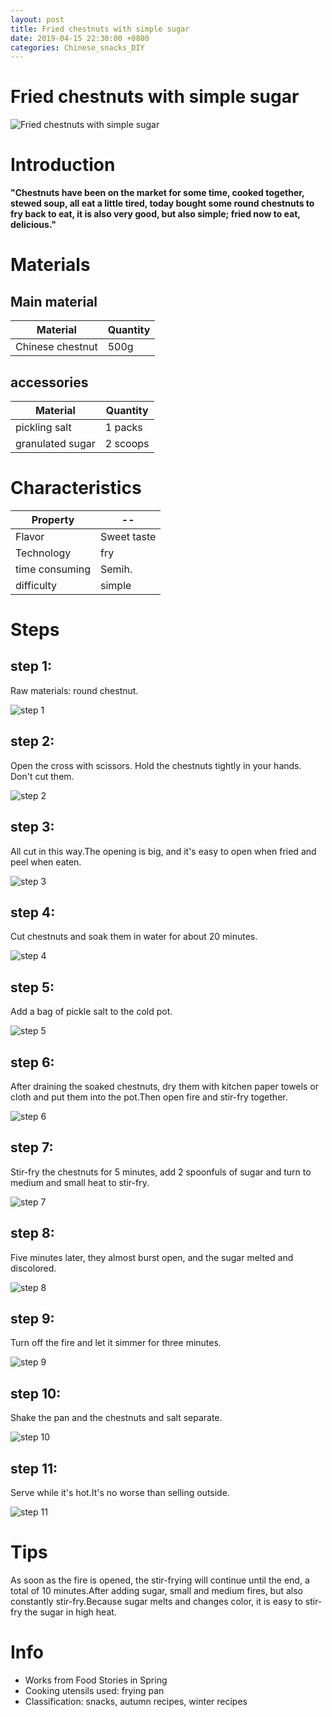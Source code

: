 ```yaml
---
layout: post
title: Fried chestnuts with simple sugar
date: 2019-04-15 22:30:00 +0800
categories: Chinese_snacks_DIY
---
```


# Fried chestnuts with simple sugar

![Fried chestnuts with simple sugar]({{site.baseurl}}/img/425442/425442.jpg)

# Introduction

**"Chestnuts have been on the market for some time, cooked together, stewed soup, all eat a little tired, today bought some round chestnuts to fry back to eat, it is also very good, but also simple; fried now to eat, delicious."**

# Materials


## Main material

Material|Quantity
--|--
Chinese chestnut|500g

## accessories

Material|Quantity
--|--
pickling salt|1 packs
granulated sugar|2 scoops

# Characteristics

Property|--
--|--
Flavor|Sweet taste
Technology|fry
time consuming|Semih.
difficulty|simple

# Steps

## step 1:

Raw materials: round chestnut.

![step 1]({{site.baseurl}}/img/425442/1.jpg)

## step 2:

Open the cross with scissors. Hold the chestnuts tightly in your hands. Don't cut them.

![step 2]({{site.baseurl}}/img/425442/2.jpg)

## step 3:

All cut in this way.The opening is big, and it's easy to open when fried and peel when eaten.

![step 3]({{site.baseurl}}/img/425442/3.jpg)

## step 4:

Cut chestnuts and soak them in water for about 20 minutes.

![step 4]({{site.baseurl}}/img/425442/4.jpg)

## step 5:

Add a bag of pickle salt to the cold pot.

![step 5]({{site.baseurl}}/img/425442/5.jpg)

## step 6:

After draining the soaked chestnuts, dry them with kitchen paper towels or cloth and put them into the pot.Then open fire and stir-fry together.

![step 6]({{site.baseurl}}/img/425442/6.jpg)

## step 7:

Stir-fry the chestnuts for 5 minutes, add 2 spoonfuls of sugar and turn to medium and small heat to stir-fry.

![step 7]({{site.baseurl}}/img/425442/7.jpg)

## step 8:

Five minutes later, they almost burst open, and the sugar melted and discolored.

![step 8]({{site.baseurl}}/img/425442/8.jpg)

## step 9:

Turn off the fire and let it simmer for three minutes.

![step 9]({{site.baseurl}}/img/425442/9.jpg)

## step 10:

Shake the pan and the chestnuts and salt separate.

![step 10]({{site.baseurl}}/img/425442/10.jpg)

## step 11:

Serve while it's hot.It's no worse than selling outside.

![step 11]({{site.baseurl}}/img/425442/11.jpg)

# Tips

As soon as the fire is opened, the stir-frying will continue until the end, a total of 10 minutes.After adding sugar, small and medium fires, but also constantly stir-fry.Because sugar melts and changes color, it is easy to stir-fry the sugar in high heat.

# Info

- Works from Food Stories in Spring
- Cooking utensils used: frying pan
- Classification: snacks, autumn recipes, winter recipes